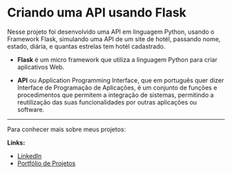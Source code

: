 # Criando uma API usando Flask

Nesse projeto foi desenvolvido uma API em linguagem Python, usando o Framework Flask, simulando uma API de um site de hotél, passando nome, estado, diária, e quantas estrelas tem hotél cadastrado.

* **Flask** é um micro framework que utiliza a linguagem Python para criar aplicativos Web.

* **API** ou Application Programming Interface, que em português quer dizer Interface de Programação de Aplicações, é um conjunto de funções e procedimentos que permitem a integração de sistemas, permitindo a reutilização das suas funcionalidades por outras aplicações ou software.

----------------------------------------------------------------

Para conhecer mais sobre meus projetos:

**Links:**
* [LinkedIn](https://www.linkedin.com/in/thiagovillani)
* [Portfólio de Projetos](https://github.com/villani31/Data_Science)
